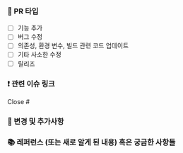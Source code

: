 ### 📍 PR 타입
- [ ] 기능 추가
- [ ] 버그 수정
- [ ] 의존성, 환경 변수, 빌드 관련 코드 업데이트
- [ ] 기타 사소한 수정
- [ ] 릴리즈

### ❗️ 관련 이슈 링크
Close #

### 🔁 변경 및 추가사항

### 📚 레퍼런스 (또는 새로 알게 된 내용) 혹은 궁금한 사항들
